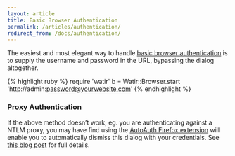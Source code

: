 ```yaml
---
layout: article
title: Basic Browser Authentication
permalink: /articles/authentication/
redirect_from: /docs/authentication/
---
```


The easiest and most elegant way to handle [basic browser authentication](http://en.wikipedia.org/wiki/Basic_access_authentication) is to supply the username and password in the URL, bypassing the dialog altogether.

{% highlight ruby %}
require 'watir'
b = Watir::Browser.start 'http://admin:password@yourwebsite.com'
{% endhighlight %}

### Proxy Authentication

If the above method doesn’t work, eg. you are authenticating against a NTLM proxy, you may have find using the [AutoAuth Firefox extension](https://addons.mozilla.org/en-us/firefox/addon/autoauth/) will enable you to automatically dismiss this dialog with your credentials. See [this blog post](http://watirmelon.com/2012/06/27/automatic-firefox-authentication-when-using-selenium-webdriver-with-autoauth/) for full details.
